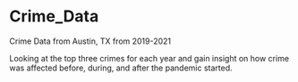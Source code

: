 # Crime_Data

Crime Data from Austin, TX from 2019-2021

Looking at the top three crimes for each year and gain insight on how crime was affected before, during, and after the pandemic started. 
